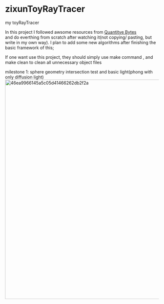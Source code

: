# zixunToyRayTracer
my toyRayTracer

In this project I followed awsome resources from [Quantitve Bytes](https://www.example.com/my%20great%20page)  
and do everthing from scratch after watching it(not copying/ pasting, but write in my own way).
I plan to add some new algorithms after finishing the basic framework of this;

If one want use this project, they should simply use make command , and make clean to clean all unnecessary object files


milestone 1: sphere geometry intersection test and basic light(phong with only diffusion light)
<img width="717" alt="46ea9966145a5c05d41466262db2f2a" src="https://user-images.githubusercontent.com/116760304/212210644-e3316746-80ec-4bb3-b7e0-adea3b63c4b4.png">

